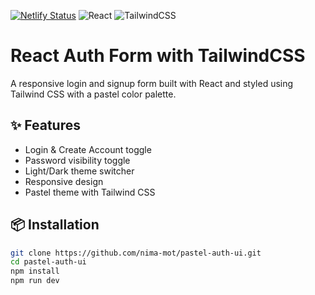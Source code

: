 [![Netlify Status](https://api.netlify.com/api/v1/badges/1c357265-dfb8-472f-a130-e6c731cfc6a1/deploy-status)](https://app.netlify.com/sites/hyperpastelui/deploys) ![React](https://img.shields.io/badge/React-19.1.0-blue?logo=react) ![TailwindCSS](https://img.shields.io/badge/TailwindCSS-3.4.17-38bdf8?logo=tailwindcss)

# React Auth Form with TailwindCSS

A responsive login and signup form built with React and styled using Tailwind CSS with a pastel color palette.

## ✨ Features
- Login & Create Account toggle
- Password visibility toggle
- Light/Dark theme switcher
- Responsive design
- Pastel theme with Tailwind CSS

## 📦 Installation

```bash
git clone https://github.com/nima-mot/pastel-auth-ui.git
cd pastel-auth-ui
npm install
npm run dev
